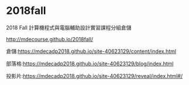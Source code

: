 # 2018fall
2018 Fall 計算機程式與電腦輔助設計實習課程分組倉儲

http://mdecourse.github.io/2018fall/

倉儲:https://mdecadp2018.github.io/site-40623129/content/index.html

部落格:https://mdecadp2018.github.io/site-40623129/blog/index.html

投影片:https://mdecadp2018.github.io/site-40623129/reveal/index.html#/
